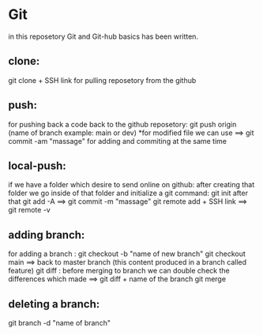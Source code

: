 # Git
in this reposetory Git and Git-hub basics has been written.

## clone: 
git clone + SSH link
for pulling reposetory from the github 
## push:
for pushing back a code back to the github reposetory: git push origin (name of branch example: main or dev)
*for modified file we can use ==> git commit -am "massage" for adding and commiting at the same time

## local-push:
if we have a folder which desire to send online on github: after creating that folder we go inside of that folder and initialize a git command: git init 
after that git add -A ==> git commit -m "massage"
git remote add + SSH link ==> git remote -v 
 
## adding branch:
for adding a branch : git checkout -b "name of new branch"
git checkout main ==> back to master branch
(this content produced in a branch called feature)
git diff : before merging to branch we can double check the differences which made ==> git diff + name of the branch
git merge

## deleting a branch: 
git branch -d "name of branch"